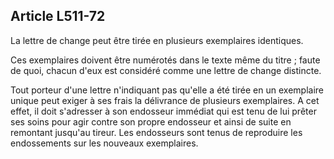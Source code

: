 Article L511-72
----
La lettre de change peut être tirée en plusieurs exemplaires identiques.

Ces exemplaires doivent être numérotés dans le texte même du titre ; faute de
quoi, chacun d'eux est considéré comme une lettre de change distincte.

Tout porteur d'une lettre n'indiquant pas qu'elle a été tirée en un exemplaire
unique peut exiger à ses frais la délivrance de plusieurs exemplaires. A cet
effet, il doit s'adresser à son endosseur immédiat qui est tenu de lui prêter
ses soins pour agir contre son propre endosseur et ainsi de suite en remontant
jusqu'au tireur. Les endosseurs sont tenus de reproduire les endossements sur
les nouveaux exemplaires.
